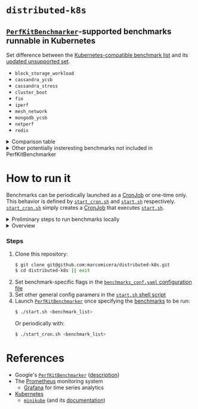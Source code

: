 # `distributed-k8s`

## [`PerfKitBenchmarker`](https://github.com/GoogleCloudPlatform/PerfKitBenchmarker)-supported benchmarks runnable in Kubernetes
Set difference between the [Kubernetes-compatible benchmark list](https://github.com/GoogleCloudPlatform/PerfKitBenchmarker/blob/master/perfkitbenchmarker/benchmark_sets.py#L177) and its [updated unsupported set](https://github.com/GoogleCloudPlatform/PerfKitBenchmarker/blob/master/perfkitbenchmarker/providers/kubernetes/provider_info.py#L29).
- `block_storage_workload`
- `cassandra_ycsb`
- `cassandra_stress`
- `cluster_boot`
- `fio`
- `iperf`
- `mesh_network`
- `mongodb_ycsb`
- `netperf`
- `redis`

<details>
<summary>Comparison table</summary>
<br>

|                              | Distributed                        | File I/O                        | CPU performance               | Memory utilization | Avg. queue length | Scheduler successfulness                     | Useful busy time                   |
|------------------------------|------------------------------|---------------------------------|-------------------------------|--------------------|-------------------|----------------------------------------------|------------------------------------|
|                              | <sub><sup>Requires the cooperation of multiple nodes</sup></sub> | <sub><sup>Requests per second, throughput</sup></sub> | <sup><sub>Task completion time, latency</sup></sub> |                    | <sup><sub>Workload stats</sup></sub>    | <sup><sub># successful allocations / total allocations</sup></sub> | <sup><sub>Time spent scheduling / total time</sup></sub> |
| `block_storage_workload`<br><sub><sup>a.k.a. [`fio`](https://fio.readthedocs.io/en/latest/fio_doc.html)</sup></sub><br>([results](results/local/block_storage_workload/pkb.log), [info](https://github.com/GoogleCloudPlatform/PerfKitBenchmarker/blob/master/perfkitbenchmarker/linux_benchmarks/block_storage_workloads_benchmark.py#L15)) | no | yes<sup>([sw](https://github.com/marcomicera/distributed-k8s/blob/master/results/local/block_storage_workload/pkb.log#L5964),[rr](https://github.com/marcomicera/distributed-k8s/blob/master/results/local/block_storage_workload/pkb.log#L5988),[sr](https://github.com/marcomicera/distributed-k8s/blob/master/results/local/block_storage_workload/pkb.log#L6012))</sup> | [yes](https://github.com/marcomicera/distributed-k8s/blob/master/results/local/block_storage_workload/pkb.log#L6037) | [yes](https://github.com/marcomicera/distributed-k8s/blob/master/results/local/block_storage_workload/pkb.log#L5964)<sup>`filesize`</sup> | no | no | no |
| `cassandra_ycsb` <br><sub><sup>Yahoo! Cloud Serving Benchmark</sup></sub><br>(results, [info](https://github.com/GoogleCloudPlatform/PerfKitBenchmarker/blob/master/perfkitbenchmarker/linux_benchmarks/cassandra_ycsb_benchmark.py#L15))     |   |   |   |   |   |   |   |
| `cassandra_stress` <br>(results, [info](https://github.com/GoogleCloudPlatform/PerfKitBenchmarker/blob/master/perfkitbenchmarker/linux_benchmarks/cassandra_stress_benchmark.py#L15))   |   |   |   |   |   |   |   |
| `cluster_boot`<br>(results, [info](https://github.com/GoogleCloudPlatform/PerfKitBenchmarker/blob/master/perfkitbenchmarker/linux_benchmarks/cluster_boot_benchmark.py#L14))               | [no](https://github.com/GoogleCloudPlatform/PerfKitBenchmarker/blob/master/perfkitbenchmarker/linux_benchmarks/cluster_boot_benchmark.py#L65) |   |   |   |   |   |   |
| [`fio`](https://fio.readthedocs.io/en/latest/fio_doc.html)<br>([results](results/local/fio/pkb.log), [info](https://github.com/GoogleCloudPlatform/PerfKitBenchmarker/blob/master/perfkitbenchmarker/linux_benchmarks/fio_benchmark.py#L15))                        | no | yes<sup>([sw](https://github.com/marcomicera/distributed-k8s/blob/master/results/local/fio/pkb.log#L8348),[sr](https://github.com/marcomicera/distributed-k8s/blob/master/results/local/fio/pkb.log#L8372),[rw](https://github.com/marcomicera/distributed-k8s/blob/master/results/local/fio/pkb.log#L8396),[rr](https://github.com/marcomicera/distributed-k8s/blob/master/results/local/fio/pkb.log#L8420))</sup>                             | [yes](https://github.com/marcomicera/distributed-k8s/blob/master/results/local/fio/pkb.log#L8471) | [yes](https://github.com/marcomicera/distributed-k8s/blob/master/results/local/fio/pkb.log#L8348)<sup>`filesize`</sup> | no | no | no |
| `iperf` <br>(results, [info](https://github.com/GoogleCloudPlatform/PerfKitBenchmarker/blob/master/perfkitbenchmarker/linux_benchmarks/iperf_benchmark.py#L15))                      |   |   |   |   |   |   |   |
| `mesh_network`<br><sub><sup>a.k.a. [`netperf`](https://github.com/HewlettPackard/netperf)</sup></sub><br>([results]((results/local/mesh_network/pkb.log)), [info](https://github.com/GoogleCloudPlatform/PerfKitBenchmarker/blob/master/perfkitbenchmarker/linux_benchmarks/mesh_network_benchmark.py#L15))               | [yes](https://hewlettpackard.github.io/netperf/training/Netperf.html#0.2.2Z141Z1.SUJSTF.7R2DBD.F) | [yes](https://github.com/marcomicera/distributed-k8s/blob/master/results/local/mesh_network/pkb.log#L4386) | [yes](https://github.com/marcomicera/distributed-k8s/blob/master/results/local/mesh_network/pkb.log#L4389) | no | no | no | no |
| `mongodb_ycsb` <br>(results, [info](https://github.com/GoogleCloudPlatform/PerfKitBenchmarker/blob/master/perfkitbenchmarker/linux_benchmarks/mongodb_ycsb_benchmark.py))       |   |   |   |   |   |   |   |
| [`netperf`](https://github.com/HewlettPackard/netperf)<br>(results, [info](https://hewlettpackard.github.io/netperf/training/Netperf.html#0.2.2Z141Z1.SUJSTF.7R2DBD.E))                    | [yes](https://hewlettpackard.github.io/netperf/training/Netperf.html#0.2.2Z141Z1.SUJSTF.7R2DBD.F) |   |   |   |   |   |   |
| [`redis`](https://redis.io/)<br><sub><sup>a.k.a. [`memtier_benchmark`](https://github.com/RedisLabs/memtier_benchmark)</sup></sub><br>(results, [info](https://github.com/GoogleCloudPlatform/PerfKitBenchmarker/blob/master/perfkitbenchmarker/linux_benchmarks/redis_benchmark.py#L15))                      | [yes](https://github.com/RedisLabs/memtier_benchmark#connections) | yes<br><sub><sup>([`pkb.log`](results/local/redis/pkb.log):90493)</sub></sup> | yes<br><sub><sup>([`pkb.log`](results/local/redis/pkb.log):90523)</sub></sup> | no | no | *yes*<br><sub><sup>(([`pkb.log`](results/local/redis/pkb.log):88840)</sub></sup> | no |

</details>

<details>
<summary>Other potentially insteresting benchmarks not included in PerfKitBenchmarker</summary>
<br>

|                              | Distributed                        | File I/O                        | CPU performance               | Memory utilization | Avg. queue length | Scheduler successfulness                     | Useful busy time                   |
|------------------------------|------------------------------|---------------------------------|-------------------------------|--------------------|-------------------|----------------------------------------------|------------------------------------|
|                              | <sub><sup>Requires the cooperation of multiple nodes</sup></sub> | <sub><sup>Requests per second, throughput</sup></sub> | <sup><sub>Task completion time, latency</sup></sub> |                    | <sup><sub>Workload stats</sup></sub>    | <sup><sub># successful allocations / total allocations</sup></sub> | <sup><sub>Time spent scheduling / total time</sup></sub> |
| [PostgreSQL pg_bench](https://github.com/jberkus/pgKubernetesTutorial)<br>(results, info)          |                                 | yes                             |                               |                    |                   |                                              |                                    |
| Geekbench 3<br>(results, info)                  |                                 |                                 | yes                           |                    |                   |                                              |                                    |
| IOPing<br>(results, info)                       |                                 | yes                             | yes                           |                    |                   |                                              |                                    |
| IOzone<br>(results, info)                       |                                 |                                 |                               |                    |                   |                                              |                                    |

</details>

# How to run it

Benchmarks can be periodically launched as a [CronJob](https://kubernetes.io/docs/concepts/workloads/controllers/cron-jobs/) or one-time only.
This behavior is defined by [`start_cron.sh`](start_cron.sh) and [`start.sh`](start.sh) respectively.
[`start_cron.sh`](start_cron.sh) simply creates a [CronJob](https://kubernetes.io/docs/concepts/workloads/controllers/cron-jobs/) that executes [`start.sh`](start.sh).

<details>
<summary>Preliminary steps to run benchmarks locally</summary>
<br>

1. Start [`minikube`](https://github.com/kubernetes/minikube) on your local machine:
    ```bash
    $ minikube start
    ```
1. Add the current user to the `docker` group:
    ```bash
    $ newgrp docker
    ```

1.  To use a local Docker image:
    1. Run a [local Docker registry](https://docs.docker.com/registry/deploying/):
        ```bash
        $ docker run -d -p 5000:5000 --restart=always --name registry registry:2
        ```
    2. Build the Docker image:
        ```bash
        $ docker build -t dk8s-pkb docker/dk8s-pkb/ && docker tag dk8s-pkb:latest marcomicera/dk8s-pkb
        ```

1. [Run it](#how-to-run-it)

When you're done:
1. Stop the local Docker registry:
    ```bash
    $ docker container stop registry
    ```
1. Remove its container:
    ```bash
    $ docker container rm -v registry
    ```
1. Stop [`minikube`](https://github.com/kubernetes/minikube);
    ```bash
    $ minikube stop
    ```
</details>

<details>
<summary>Overview</summary>
<br>

1.  `./start_cron.sh $BENCHMARKS`:
    ```bash
    kubectl run --image=dk8s-cronjob \
        -- /bin/sh -c "./start.sh $BENCHMARKS"
    ```
    - `dk8s-cronjob` image:
        ```docker
        RUN git clone git@github.com:marcomicera/distributed-k8s.git
        ```
1. `./start.sh $BENCHMARKS`:
    ```bash
    # PerfKitBenchmarker creates pods using the dk8s-pkb image
    ```
    - `dk8s-pkb` image:
        ```docker
        # Dependencies
        # Launching benchmarks
        ```

</details>

### Steps

1. Clone this repository:
    ```bash
   $ git clone git@github.com:marcomicera/distributed-k8s.git
   $ cd distributed-k8s || exit
   ```
1. Set benchmark-specific flags in the [`benchmarks_conf.yaml` configuration file](benchmarks_conf.yaml)
1. Set other general config paramers in the [`start.sh` shell script](start.sh)
1. Launch [`PerfKitBenchmarker`](https://github.com/GoogleCloudPlatform/PerfKitBenchmarker) once specifying the [benchmarks](https://github.com/marcomicera/distributed-k8s#perfkitbenchmarker-supported-benchmarks-runnable-in-kubernetes) to be run:
    ```bash
    $ ./start.sh <benchmark_list>
    ```
    Or periodically with:
    ```bash
    $ ./start_cron.sh <benchmark_list>
    ```

# References
- Google's [`PerfKitBenchmarker`](https://github.com/GoogleCloudPlatform/PerfKitBenchmarker) ([description](https://cloud.google.com/free/docs/measure-compare-performance))
- The [Prometheus](https://prometheus.io/) monitoring system
  - [Grafana](https://grafana.com/) for time series analytics
- [Kubernetes](https://kubernetes.io/docs/reference/)
  - [`minikube`](https://github.com/kubernetes/minikube) (and its [documentation](https://minikube.sigs.k8s.io/docs/))
